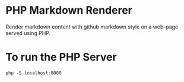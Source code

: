 # PHP Markdown Renderer
Render markdown content with github markdown style on a web-page served using PHP.

# To run the PHP Server
`php -S localhost:8000`